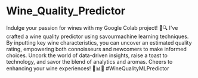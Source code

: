 # Wine_Quality_Predictor

Indulge your passion for wines with my Google Colab project! 🍷🔍 I've crafted a wine quality predictor using savourmachine learning techniques. By inputting key wine characteristics, you can uncover an estimated quality rating, empowering both connoisseurs and newcomers to make informed choices. Uncork the world of data-driven insights, raise a toast to technology, and savor the blend of analytics and aromas. Cheers to enhancing your wine experiences! 🍇📊🥂 #WineQualityMLPredictor

